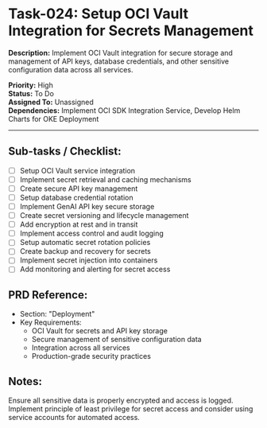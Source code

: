 # Task-024: Setup OCI Vault Integration for Secrets Management

**Description:**
Implement OCI Vault integration for secure storage and management of API keys, database credentials, and other sensitive configuration data across all services.

**Priority:** High  
**Status:** To Do  
**Assigned To:** Unassigned  
**Dependencies:** Implement OCI SDK Integration Service, Develop Helm Charts for OKE Deployment

---

## Sub-tasks / Checklist:
- [ ] Setup OCI Vault service integration
- [ ] Implement secret retrieval and caching mechanisms
- [ ] Create secure API key management
- [ ] Setup database credential rotation
- [ ] Implement GenAI API key secure storage
- [ ] Create secret versioning and lifecycle management
- [ ] Add encryption at rest and in transit
- [ ] Implement access control and audit logging
- [ ] Setup automatic secret rotation policies
- [ ] Create backup and recovery for secrets
- [ ] Implement secret injection into containers
- [ ] Add monitoring and alerting for secret access

## PRD Reference:
* Section: "Deployment"
* Key Requirements:
    * OCI Vault for secrets and API key storage
    * Secure management of sensitive configuration data
    * Integration across all services
    * Production-grade security practices

## Notes:
Ensure all sensitive data is properly encrypted and access is logged. Implement principle of least privilege for secret access and consider using service accounts for automated access. 